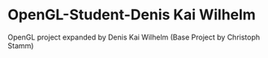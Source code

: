 # OpenGL-Student-Denis Kai Wilhelm

OpenGL project expanded by Denis Kai Wilhelm
(Base Project by Christoph Stamm)